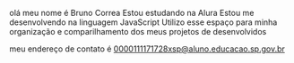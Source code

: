 olá 
meu nome é Bruno Correa 
Estou estudando na Alura 
Estou me desenvolvendo na linguagem JavaScript
Utilizo esse espaço para minha organização e comparilhamento dos meus projetos de desenvolvidos 

meu endereço de contato é 0000111171728xsp@aluno.educacao.sp.gov.br
